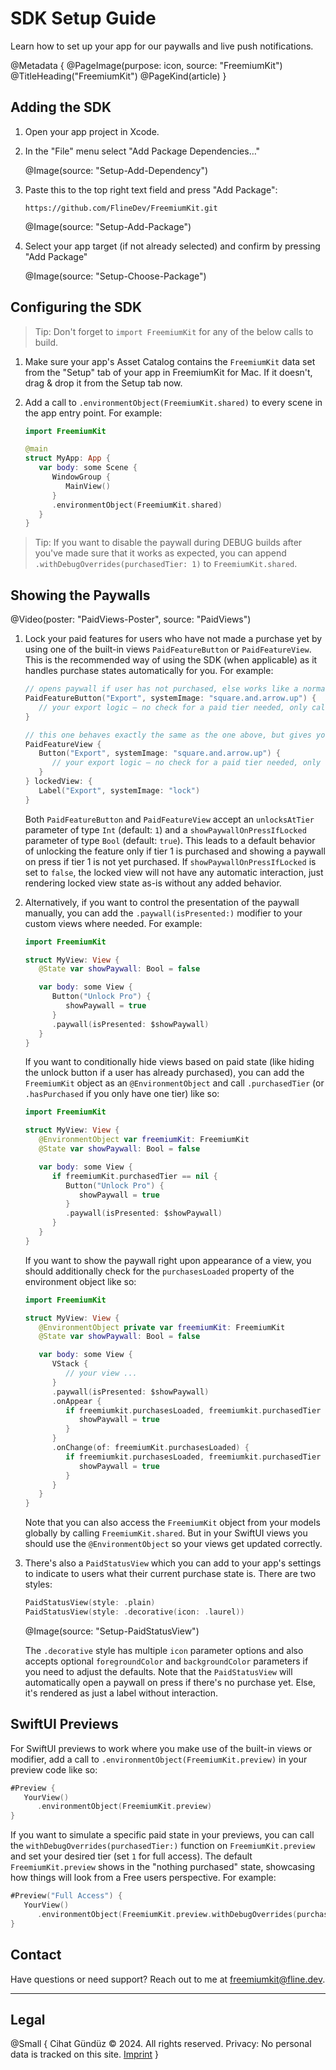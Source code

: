 # SDK Setup Guide

Learn how to set up your app for our paywalls and live push notifications.

@Metadata {
   @PageImage(purpose: icon, source: "FreemiumKit")
   @TitleHeading("FreemiumKit")
   @PageKind(article)
}


## Adding the SDK

1. Open your app project in Xcode.

2. In the "File" menu select "Add Package Dependencies…"
   
   @Image(source: "Setup-Add-Dependency")

3. Paste this to the top right text field and press "Add Package":
   ```
   https://github.com/FlineDev/FreemiumKit.git
   ```

   @Image(source: "Setup-Add-Package")

4. Select your app target (if not already selected) and confirm by pressing "Add Package"
   
   @Image(source: "Setup-Choose-Package")


## Configuring the SDK

> Tip: Don't forget to `import FreemiumKit` for any of the below calls to build.

1. Make sure your app's Asset Catalog contains the `FreemiumKit` data set from the "Setup" tab of your app in FreemiumKit for Mac. If it doesn't, drag & drop it from the Setup tab now.

1. Add a call to `.environmentObject(FreemiumKit.shared)` to every scene in the app entry point. For example:

   ```swift
   import FreemiumKit

   @main
   struct MyApp: App {
      var body: some Scene {
         WindowGroup {
            MainView()
         }
         .environmentObject(FreemiumKit.shared)
      }
   }
   ```
   
> Tip: If you want to disable the paywall during DEBUG builds after you've made sure that it works as expected, you can append `.withDebugOverrides(purchasedTier: 1)` to `FreemiumKit.shared`. 

## Showing the Paywalls

@Video(poster: "PaidViews-Poster", source: "PaidViews")

1. Lock your paid features for users who have not made a purchase yet by using one of the built-in views `PaidFeatureButton` or `PaidFeatureView`. This is the recommended way of using the SDK (when applicable) as it handles purchase states automatically for you. For example:

   ```swift
   // opens paywall if user has not purchased, else works like a normal (stylable) button
   PaidFeatureButton("Export", systemImage: "square.and.arrow.up") {
      // your export logic – no check for a paid tier needed, only called if already purchased 
   }

   // this one behaves exactly the same as the one above, but gives you more flexibility to change the unlocked/locked views
   PaidFeatureView {
      Button("Export", systemImage: "square.and.arrow.up") {
         // your export logic – no check for a paid tier needed, only called if already purchased
      }
   } lockedView: {
      Label("Export", systemImage: "lock")
   }
   ```

   Both `PaidFeatureButton` and `PaidFeatureView` accept an `unlocksAtTier` parameter of type `Int` (default: `1`) and a `showPaywallOnPressIfLocked` parameter of type `Bool` (default: `true`). This leads to a default behavior of unlocking the feature only if tier 1 is purchased and showing a paywall on press if tier 1 is not yet purchased. If `showPaywallOnPressIfLocked` is set to `false`, the locked view will not have any automatic interaction, just rendering locked view state as-is without any added behavior.

1. Alternatively, if you want to control the presentation of the paywall manually, you can add the `.paywall(isPresented:)` modifier to your custom views where needed. For example:

   ```swift
   import FreemiumKit

   struct MyView: View {
      @State var showPaywall: Bool = false

      var body: some View {
         Button("Unlock Pro") {
            showPaywall = true
         }
         .paywall(isPresented: $showPaywall)
      }
   }
   ```

   If you want to conditionally hide views based on paid state (like hiding the unlock button if a user has already purchased), you can add the `FreemiumKit` object as an `@EnvironmentObject` and call `.purchasedTier` (or `.hasPurchased` if you only have one tier) like so:

   ```swift
   import FreemiumKit

   struct MyView: View {
      @EnvironmentObject var freemiumKit: FreemiumKit
      @State var showPaywall: Bool = false

      var body: some View {
         if freemiumKit.purchasedTier == nil {
            Button("Unlock Pro") {
               showPaywall = true
            }
            .paywall(isPresented: $showPaywall)
         }
      }
   }
   ```

   If you want to show the paywall right upon appearance of a view, you should additionally check for the `purchasesLoaded` property of the environment object like so:

   ```swift
   import FreemiumKit

   struct MyView: View {
      @EnvironmentObject private var freemiumKit: FreemiumKit
      @State var showPaywall: Bool = false

      var body: some View {
         VStack {
            // your view ...
         }
         .paywall(isPresented: $showPaywall)
         .onAppear {
            if freemiumkit.purchasesLoaded, freemiumkit.purchasedTier = nil {
               showPaywall = true
            }
         }
         .onChange(of: freemiumKit.purchasesLoaded) {
            if freemiumkit.purchasesLoaded, freemiumkit.purchasedTier = nil {
               showPaywall = true
            }
         }
      }
   }
   ```

   Note that you can also access the `FreemiumKit` object from your models globally by calling `FreemiumKit.shared`. But in your SwiftUI views you should use the `@EnvironmentObject` so your views get updated correctly.

1. There's also a `PaidStatusView` which you can add to your app's settings to indicate to users what their current purchase state is. There are two styles:

   ```swift
   PaidStatusView(style: .plain)
   PaidStatusView(style: .decorative(icon: .laurel))
   ```

   @Image(source: "Setup-PaidStatusView")

   The `.decorative` style has multiple `icon` parameter options and also accepts optional `foregroundColor` and `backgroundColor` parameters if you need to adjust the defaults. Note that the `PaidStatusView` will automatically open a paywall on press if there's no purchase yet. Else, it's rendered as just a label without interaction.


## SwiftUI Previews

For SwiftUI previews to work where you make use of the built-in views or modifier, add a call to `.environmentObject(FreemiumKit.preview)` in your preview code like so:

```swift
#Preview {
   YourView()
      .environmentObject(FreemiumKit.preview)
}
```

If you want to simulate a specific paid state in your previews, you can call the `withDebugOverrides(purchasedTier:)` function on `FreemiumKit.preview` and set your desired tier (set `1` for full access). The default `FreemiumKit.preview` shows in the "nothing purchased" state, showcasing how things will look from a Free users perspective. For example:

```swift
#Preview("Full Access") {
   YourView()
      .environmentObject(FreemiumKit.preview.withDebugOverrides(purchasedTier: 1))
}
```


## Contact

Have questions or need support? Reach out to me at [freemiumkit@fline.dev](mailto:freemiumkit@fline.dev).

---

## Legal

@Small {
   Cihat Gündüz © 2024. All rights reserved.
   Privacy: No personal data is tracked on this site.
   [Imprint](https://www.fline.dev/imprint/)
}
